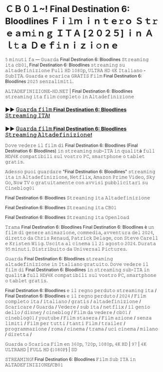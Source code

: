 # ＣＢ０１~! Final Destination 6: Bloodlines Ｆｉ𝚕ｍ ｉｎｔｅ𝚛ｏ Ｓｔ𝚛ｅａｍ𝚒ｎｇ ＩＴＡ [２０２５] ｉｎ Ａｌ𝚝ａ Ｄｅｆ𝚒ｎｉｚｉ𝚘ｎｅ

𝟻 𝚖𝚒𝚗𝚞𝚝𝚒 𝚏𝚊 — 𝙶𝚞𝚊𝚛𝚍𝚊 Final Destination 6: Bloodlines 𝚂𝚝𝚛𝚎𝚊𝚖𝚒𝚗𝚐 𝚒𝚝𝚊 𝚌𝚋𝟶𝟷, Final Destination 6: Bloodlines 𝚜𝚝𝚛𝚎𝚊𝚖𝚒𝚗𝚐 𝚜𝚞 𝚊𝚕𝚝𝚊𝚍𝚎𝚏𝚒𝚗𝚒𝚣𝚒𝚘𝚗𝚎 𝙵𝚞𝚕𝚕 𝙷𝙳 𝟷𝟶𝟾𝟶𝚙, 𝚄𝙻𝚃𝚁𝙰 𝙷𝙳 𝟺𝙺 𝙸𝚝𝚊𝚕𝚒𝚊𝚗𝚘 - 𝚂𝚞𝚋𝙸𝚃𝙰. 𝙶𝚞𝚊𝚛𝚍𝚊 𝚎 𝚜𝚌𝚊𝚛𝚒𝚌𝚊 𝙶𝚁𝙰𝚃𝙸𝚂 𝙵𝚒𝚕𝚖 Final Destination 6: Bloodlines 𝟸𝟶𝟸𝟻 𝚜𝚎𝚗𝚣𝚊𝚕𝚒𝚖𝚒𝚝𝚒.

𝙰𝙻𝚃𝙰𝙳𝙴𝙵𝙸𝙽𝙸𝚉𝙸𝙾𝙽𝙴-𝙷𝙳.𝙽𝙴𝚃 | Final Destination 6: Bloodlines 𝚜𝚝𝚛𝚎𝚊𝚖𝚒𝚗𝚐 𝚒𝚝𝚊 𝚏𝚒𝚕𝚖 𝚌𝚘𝚖𝚙𝚕𝚎𝚝𝚘 𝚒𝚗 𝙰𝚕𝚝𝚊𝚍𝚎𝚏𝚒𝚗𝚒𝚣𝚒𝚘𝚗𝚎

### ►► [𝙶𝚞𝚊𝚛𝚍𝚊 𝚏𝚒𝚕𝚖 Final Destination 6: Bloodlines 𝚂𝚝𝚛𝚎𝚊𝚖𝚒𝚗𝚐 𝙸𝚃𝙰!](https://tinyurl.com/hy2jwt4e)

### ►► [𝙶𝚞𝚊𝚛𝚍𝚊 𝚏𝚒𝚕𝚖 Final Destination 6: Bloodlines 𝚂𝚝𝚛𝚎𝚊𝚖𝚒𝚗𝚐 𝙰𝚕𝚝𝚊𝚍𝚎𝚏𝚒𝚗𝚒𝚣𝚒𝚘𝚗𝚎!](https://tinyurl.com/hy2jwt4e)

𝙳𝚘𝚟𝚎 𝚟𝚎𝚍𝚎𝚛𝚎 𝚒𝚕 𝚏𝚒𝚕𝚖 𝚍𝚒 Final Destination 6: Bloodlines (Final Destination 6: Bloodlines) 𝚒𝚗 𝚜𝚝𝚛𝚎𝚊𝚖𝚒𝚗𝚐 𝚜𝚞𝚋-𝙸𝚃𝙰 𝚒𝚗 𝚚𝚞𝚊𝚕𝚒𝚝à 𝚏𝚞𝚕𝚕 𝙷𝙳/𝟺𝙺 𝚌𝚘𝚖𝚙𝚊𝚝𝚒𝚋𝚒𝚕𝚒 𝚜𝚞𝚕 𝚟𝚘𝚜𝚝𝚛𝚘 𝙿𝙲, 𝚜𝚖𝚊𝚛𝚝𝚙𝚑𝚘𝚗𝚎 𝚘 𝚝𝚊𝚋𝚕𝚎𝚝 𝚐𝚛𝚊𝚝𝚒𝚜.

𝙰𝚍𝚎𝚜𝚜𝚘 𝚙𝚞𝚘𝚒 𝚐𝚞𝚊𝚛𝚍𝚊𝚛𝚎 "Final Destination 6: Bloodlines" 𝚜𝚝𝚛𝚎𝚊𝚖𝚒𝚗𝚐 𝚒𝚝𝚊 𝚒𝚗 𝙰𝚕𝚝𝚊𝚍𝚎𝚏𝚒𝚗𝚒𝚣𝚒𝚘𝚗𝚎, 𝙽𝚎𝚝𝚏𝚕𝚒𝚡, 𝙰𝚖𝚊𝚣𝚘𝚗 𝙿𝚛𝚒𝚖𝚎 𝚅𝚒𝚍𝚎𝚘, 𝚂𝚔𝚢 𝙶𝚘, 𝙽𝚘𝚠 𝚃𝚅 𝚘 𝚐𝚛𝚊𝚝𝚞𝚒𝚝𝚊𝚖𝚎𝚗𝚝𝚎 𝚌𝚘𝚗 𝚊𝚟𝚟𝚒𝚜𝚒 𝚙𝚞𝚋𝚋𝚕𝚒𝚌𝚒𝚝𝚊𝚛𝚒 𝚜𝚞 𝙲𝚒𝚗𝚎𝚋𝚕𝚘𝚐𝟶𝟷

Final Destination 6: Bloodlines 𝚂𝚝𝚛𝚎𝚊𝚖𝚒𝚗𝚐 𝚒𝚝𝚊 𝙰𝚕𝚝𝚊𝚍𝚎𝚏𝚒𝚗𝚒𝚣𝚒𝚘𝚗𝚎

Final Destination 6: Bloodlines 𝚂𝚝𝚛𝚎𝚊𝚖𝚒𝚗𝚐 𝚒𝚝𝚊 𝙲𝙱𝟶𝟷

Final Destination 6: Bloodlines 𝚂𝚝𝚛𝚎𝚊𝚖𝚒𝚗𝚐 𝚒𝚝𝚊 𝙾𝚙𝚎𝚗𝚕𝚘𝚊𝚍

𝚃𝚛𝚊𝚖𝚊 Final Destination 6: Bloodlines
Final Destination 6: Bloodlines è 𝚞𝚗 𝚏𝚒𝚕𝚖 𝚍𝚒 𝚐𝚎𝚗𝚎𝚛𝚎 𝚊𝚗𝚒𝚖𝚊𝚣𝚒𝚘𝚗𝚎, 𝚌𝚘𝚖𝚖𝚎𝚍𝚒𝚊, 𝚊𝚟𝚟𝚎𝚗𝚝𝚞𝚛𝚊 𝚍𝚎𝚕 𝟸𝟶𝟸𝟺, 𝚍𝚒𝚛𝚎𝚝𝚝𝚘 𝚍𝚊 𝙲𝚑𝚛𝚒𝚜 𝚁𝚎𝚗𝚊𝚞𝚍, 𝙿𝚊𝚝𝚛𝚒𝚌𝚔 𝙳𝚎𝚕𝚊𝚐𝚎, 𝚌𝚘𝚗 𝚂𝚝𝚎𝚟𝚎 𝙲𝚊𝚛𝚎𝚕𝚕 𝚎 𝙺𝚛𝚒𝚜𝚝𝚎𝚗 𝚆𝚒𝚒𝚐. 𝚄𝚜𝚌𝚒𝚝𝚊 𝚊𝚕 𝚌𝚒𝚗𝚎𝚖𝚊 𝚒𝚕 𝟸𝟷 𝚊𝚐𝚘𝚜𝚝𝚘 𝟸𝟶𝟸𝟺. 𝙳𝚞𝚛𝚊𝚝𝚊 𝟿𝟻 𝚖𝚒𝚗𝚞𝚝𝚒. 𝙳𝚒𝚜𝚝𝚛𝚒𝚋𝚞𝚒𝚝𝚘 𝚍𝚊 𝚄𝚗𝚒𝚟𝚎𝚛𝚜𝚊𝚕 𝙿𝚒𝚌𝚝𝚞𝚛𝚎𝚜.

𝙶𝚞𝚊𝚛𝚍𝚊 Final Destination 6: Bloodlines 𝚜𝚝𝚛𝚎𝚊𝚖𝚒𝚗𝚐 𝚊𝚕𝚝𝚊𝚍𝚎𝚏𝚒𝚗𝚒𝚣𝚒𝚘𝚗𝚎 𝚒𝚗 𝙸𝚝𝚊𝚕𝚒𝚊𝚗𝚘 𝚐𝚛𝚊𝚝𝚞𝚒𝚝𝚘. 𝙳𝚘𝚟𝚎 𝚟𝚎𝚍𝚎𝚛𝚎 𝚒𝚕 𝚏𝚒𝚕𝚖 𝚍𝚒 Final Destination 6: Bloodlines 𝚒𝚗 𝚜𝚝𝚛𝚎𝚊𝚖𝚒𝚗𝚐 𝚜𝚞𝚋-𝙸𝚃𝙰 𝚒𝚗 𝚚𝚞𝚊𝚕𝚒𝚝à 𝚏𝚞𝚕𝚕 𝙷𝙳/𝟺𝙺 𝚌𝚘𝚖𝚙𝚊𝚝𝚒𝚋𝚒𝚕𝚒 𝚜𝚞𝚕 𝚟𝚘𝚜𝚝𝚛𝚘 𝙿𝙲, 𝚜𝚖𝚊𝚛𝚝𝚙𝚑𝚘𝚗𝚎 𝚘 𝚝𝚊𝚋𝚕𝚎𝚝 𝚐𝚛𝚊𝚝𝚒𝚜.

Final Destination 6: Bloodlines 𝚎 𝚒𝚕 𝚛𝚎𝚐𝚗𝚘 𝚙𝚎𝚛𝚍𝚞𝚝𝚘 𝚜𝚝𝚛𝚎𝚊𝚖𝚒𝚗𝚐 𝚒𝚝𝚊 / Final Destination 6: Bloodlines 𝚎 𝚒𝚕 𝚛𝚎𝚐𝚗𝚘 𝚙𝚎𝚛𝚍𝚞𝚝𝚘 / 𝟸𝟶𝟸𝟺 / 𝙵𝚒𝚕𝚖 𝚌𝚘𝚖𝚙𝚕𝚎𝚝𝚘 𝚒𝚝𝚊 / 𝚒𝚝𝚊𝚕𝚒𝚊𝚗𝚘 / 𝚐𝚛𝚊𝚝𝚒𝚜 / 𝚊𝚕𝚝𝚊𝚍𝚎𝚏𝚒𝚗𝚒𝚣𝚒𝚘𝚗𝚎 / 𝚂𝚌𝚊𝚛𝚒𝚌𝚊𝚛𝚎 / 𝙶𝚞𝚊𝚛𝚍𝚊 / 𝚅𝚎𝚍𝚎𝚛𝚎 / 𝚜𝚞𝚋 𝚒𝚝𝚊 / 𝚗𝚎𝚝𝚏𝚕𝚒𝚡 / 𝚒𝚕 𝚐𝚎𝚗𝚒𝚘 𝚍𝚎𝚕𝚕𝚘 / 𝚍𝚒𝚜𝚗𝚎𝚢 / 𝚌𝚒𝚗𝚎𝚋𝚕𝚘𝚐 / 𝙵𝚒𝚕𝚖 𝚍𝚊 𝚟𝚎𝚍𝚎𝚛𝚎 / 𝚌𝚋𝟶𝟷 / 𝚌𝚒𝚗𝚎𝚋𝚕𝚘𝚐𝟶𝟷 / 𝚢𝚘𝚞𝚝𝚞𝚋𝚎 / 𝙵𝚒𝚕𝚖 𝚜𝚝𝚊𝚜𝚎𝚛𝚊 / 𝙵𝚒𝚕𝚖 𝚊𝚣𝚒𝚘𝚗𝚎 / 𝚜𝚎𝚗𝚣𝚊 𝚕𝚒𝚖𝚒𝚝𝚒 / 𝙵𝚒𝚕𝚖 𝚙𝚎𝚛 𝚝𝚞𝚝𝚝𝚒 / 𝚝𝚊𝚗𝚝𝚒 𝙵𝚒𝚕𝚖 / 𝚝𝚛𝚊𝚒𝚕𝚎𝚛 / 𝚙𝚛𝚘𝚐𝚛𝚊𝚖𝚖𝚊𝚣𝚒𝚘𝚗𝚎 / 𝚛𝚘𝚖𝚊 / 𝚌𝚒𝚗𝚎𝚖𝚊 / 𝚝𝚛𝚊𝚖𝚊 / 𝚞𝚌𝚒 𝚌𝚒𝚗𝚎𝚖𝚊 / 𝚖𝚒𝚕𝚊𝚗𝚘 / 𝚍𝚒𝚛𝚎𝚝𝚝𝚊 /

𝙶𝚞𝚊𝚛𝚍𝚊 𝚘 𝚂𝚌𝚊𝚛𝚒𝚌𝚊 𝙵𝚒𝚕𝚖 𝚎𝚗 𝟹𝟼𝟶𝚙, 𝟽𝟸𝟶𝚙, 𝟷𝟶𝟾𝟶𝚙, 𝟺𝙺 𝙷𝙳 | 𝟿𝟽 | 𝟺𝙺 𝚄𝙻𝚃𝚁𝙰𝙷𝙳 | 𝙵𝚄𝙻𝙻 𝙷𝙳 (𝟷𝟶𝟾𝟶𝙿) | 𝚂𝙳

𝚂𝚃𝚁𝙴𝙰𝙼𝙸𝙽𝙶! Final Destination 6: Bloodlines 𝙵𝚒𝚕𝚖 𝚂𝚞𝚋 𝙸𝚃𝙰 𝚒𝚗 𝙰𝙻𝚃𝙰𝙳𝙴𝙵𝙸𝙽𝙸𝚉𝙸𝙾𝙽𝙴/𝙲𝙱𝟶𝟷
